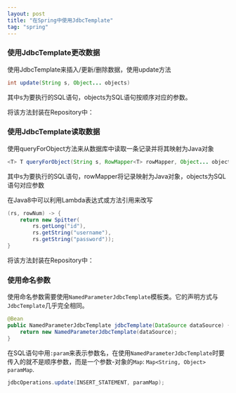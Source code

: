 ```yaml
---
layout: post
title: "在Spring中使用JdbcTemplate"
tag: "spring"
---
```


### 使用JdbcTemplate更改数据

使用JdbcTemplate来插入/更新/删除数据，使用update方法

```java
int update(String s, Object... objects)
```

其中s为要执行的SQL语句，objects为SQL语句按顺序对应的参数。

将该方法封装在Repository中：

### 使用JdbcTemplate读取数据

使用queryForObject方法来从数据库中读取一条记录并将其映射为Java对象

```java
<T> T queryForObject(String s, RowMapper<T> rowMapper, Object... objects)
```

其中s为要执行的SQL语句，rowMapper将记录映射为Java对象，objects为SQL语句对应参数

在Java8中可以利用Lambda表达式或方法引用来改写

```java
(rs, rowNum) -> {
    return new Spitter(
    	rs.getLong("id"),
        rs.getString("username"),
        rs.getString("password"));
}
```

将该方法封装在Repository中：

### 使用命名参数

使用命名参数需要使用`NamedParameterJdbcTemplate`模板类。它的声明方式与`JdbcTemplate`几乎完全相同。

```java
@Bean
public NamedParameterJdbcTemplate jdbcTemplate(DataSource dataSource) {
    return new NamedParameterJdbcTemplate(dataSource);
}
```

在SQL语句中用`:param`来表示参数名，在使用`NamedParameterJdbcTemplate`时要传入的就不是顺序参数，而是一个参数-对象的`Map`: `Map<String, Object> paramMap`. 

```java
jdbcOperations.update(INSERT_STATEMENT, paramMap);
```


